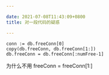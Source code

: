 ```yaml
---

date: 2021-07-08T11:43:09+0800
title: 对一段代码的疑惑

---
```


```
conn := db.freeConn[0]
copy(db.freeConn, db.freeConn[1:])
db.freeConn = db.freeConn[:numFree-1]
```

为什么不用 freeConn = freeConn[1:]
